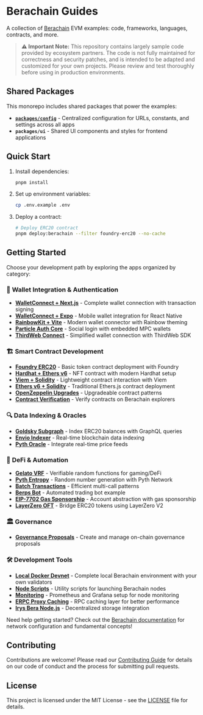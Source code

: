 # Berachain Guides

A collection of [Berachain](https://docs.berachain.com/learn/) EVM examples: code, frameworks, languages, contracts, and more.

> **⚠️ Important Note:** This repository contains largely sample code provided by ecosystem partners. The code is not fully maintained for correctness and security patches, and is intended to be adapted and customized for your own projects. Please review and test thoroughly before using in production environments.

## Shared Packages

This monorepo includes shared packages that power the examples:

- **[`packages/config`](packages/config/README.md)** - Centralized configuration for URLs, constants, and settings across all apps
- **`packages/ui`** - Shared UI components and styles for frontend applications 

## Quick Start

1. Install dependencies:

   ```bash
   pnpm install
   ```

2. Set up environment variables:

   ```bash
   cp .env.example .env
   ```

3. Deploy a contract:
   ```bash
   # Deploy ERC20 contract
   pnpm deploy:berachain --filter foundry-erc20 --no-cache
   ```

## Getting Started

Choose your development path by exploring the apps organized by category:

### 🔗 **Wallet Integration & Authentication**
- **[WalletConnect + Next.js](apps/walletconnect-nextjs)** - Complete wallet connection with transaction signing
- **[WalletConnect + Expo](apps/walletconnect-expo)** - Mobile wallet integration for React Native
- **[RainbowKit + Vite](apps/rainbowkit-vite)** - Modern wallet connector with Rainbow theming
- **[Particle Auth Core](apps/particle-auth-core-vite)** - Social login with embedded MPC wallets
- **[ThirdWeb Connect](apps/thirdweb-connectwallet-nextjs)** - Simplified wallet connection with ThirdWeb SDK

### 🏗️ **Smart Contract Development**
- **[Foundry ERC20](apps/foundry-erc20)** - Basic token contract deployment with Foundry
- **[Hardhat + Ethers v6](apps/hardhat-ethers6-erc1155)** - NFT contract with modern Hardhat setup
- **[Viem + Solidity](apps/viem-solc-helloworld)** - Lightweight contract interaction with Viem
- **[Ethers v6 + Solidity](apps/ethers6-solc-helloworld)** - Traditional Ethers.js contract deployment
- **[OpenZeppelin Upgrades](apps/openzeppelin-upgrades)** - Upgradeable contract patterns
- **[Contract Verification](apps/hardhat-contract-verification)** - Verify contracts on Berachain explorers

### 🔍 **Data Indexing & Oracles**
- **[Goldsky Subgraph](apps/goldsky-subgraph)** - Index ERC20 balances with GraphQL queries
- **[Envio Indexer](apps/envio-indexer-erc20)** - Real-time blockchain data indexing
- **[Pyth Oracle](apps/pyth-oracle)** - Integrate real-time price feeds

### 🎲 **DeFi & Automation**
- **[Gelato VRF](apps/gelato-vrf)** - Verifiable random functions for gaming/DeFi
- **[Pyth Entropy](apps/pyth-entropy)** - Random number generation with Pyth Network
- **[Batch Transactions](apps/batch-transactions)** - Efficient multi-call patterns
- **[Berps Bot](apps/berps-bot)** - Automated trading bot example
- **[EIP-7702 Gas Sponsorship](apps/eip-7702-gas-sponsorship)** - Account abstraction with gas sponsorship
- **[LayerZero OFT](apps/layerzero-oft)** - Bridge ERC20 tokens using LayerZero V2

### 🏛️ **Governance**
- **[Governance Proposals](apps/berachain-governance-proposal)** - Create and manage on-chain governance proposals

### 🛠️ **Development Tools**
- **[Local Docker Devnet](apps/local-docker-devnet)** - Complete local Berachain environment with your own validators
- **[Node Scripts](apps/node-scripts)** - Utility scripts for launching Berachain nodes
- **[Monitoring](apps/monitoring)** - Prometheus and Grafana setup for node monitoring
- **[ERPC Proxy Caching](apps/erpc-proxy-caching)** - RPC caching layer for better performance
- **[Irys Bera Node.js](apps/irys-bera-nodejs)** - Decentralized storage integration

Need help getting started? Check out the [Berachain documentation](https://docs.berachain.com/) for network configuration and fundamental concepts!

## Contributing

Contributions are welcome! Please read our [Contributing Guide](CONTRIBUTING.md) for details on our code of conduct and the process for submitting pull requests.

## License

This project is licensed under the MIT License - see the [LICENSE](LICENSE) file for details.
